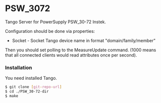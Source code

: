 # PSW_3072

Tango Server for PowerSupply PSW_30-72 Instek.

Configuration should be done via properties:

 - Socket - Socket Tango device name in format "domain/family/member"

Then you should set polling to the MeasureUpdate command. (1000 means that all connected clients would read attributes once per second).


### Installation

You need installed Tango.

```sh
$ git clone [git-repo-url]
$ cd ./PSW_30-72-dir
$ make
```